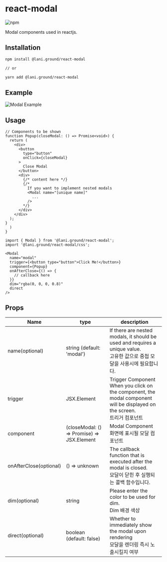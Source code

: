 # react-modal


![npm](https://img.shields.io/npm/v/%40lani.ground%2Freact-modal)

Modal components used in reactjs.

## Installation

``` bash
npm install @lani.ground/react-modal

// or

yarn add @lani.ground/react-modal
```

## Example

![Modal Example](https://laniground.com/assets/example/react-modal-overlapping-example.gif)


## Usage

```tsx
// Components to be shown
function Popup(closeModal: () => Promise<void>) {
  return (
    <div>
      <button
        type="button"
        onClick={closeModal}
      >
        Close Modal
      </button>
      <div>
        {/* content here */}
        {/*
          If you want to implement nested modals
          <Modal name="[unique name]"
            ...
          />
        */}
      </div>
    </div>
  );
}
  )
}
```

``` tsx
import { Modal } from '@lani.ground/react-modal';
import '@lani.ground/react-modal/css';

<Modal
  name="modal"
  trigger={<button type="button">Click Me!</button>}
  component={Popup}
  onAfterClose={() => {
    // callback here
  }}
  dim="rgba(0, 0, 0, 0.8)"
  direct
/>
```

## Props


|Name|type|description|
|----|----|----|
|name(optional)|string (default: 'modal')|If there are nested modals, it should be used and requires a unique value.<br /> 고유한 값으로 중첩 모달을 사용시에 필요합니다.|
|trigger|JSX.Element|Trigger Component<br />When you click on the component, the modal component will be displayed on the screen.<br />트리거 컴포넌트|
|component|(closeModal: () => Promise<void>) => JSX.Element|Modal Component<br /> 화면에 표시될 모달 컴포넌트|
|onAfterClose(optional)|() => unknown|The callback function that is executed after the modal is closed.<br />모달이 닫힌 후 실행되는 콜백 함수입니다.|
|dim(optional)|string|Please enter the color to be used for dim.<br /> Dim 배경 색상|
|direct(optional)|boolean (default: false)|Whether to immediately show the modal upon rendering<br /> 모달을 렌더링 즉시 노출시킬지 여부|
